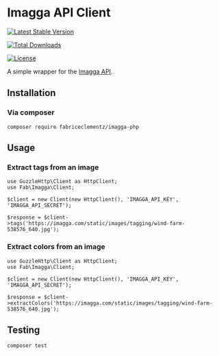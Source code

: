 # Imagga API Client

[![Latest Stable Version](https://poser.pugx.org/fabriceclementz/imagga-php/v/stable)](https://packagist.org/packages/fabriceclementz/imagga-php)

[![Total Downloads](https://poser.pugx.org/fabriceclementz/imagga-php/downloads)](https://packagist.org/packages/fabriceclementz/imagga-php)

[![License](https://poser.pugx.org/fabriceclementz/imagga-php/license)](https://packagist.org/packages/fabriceclementz/imagga-php)

A simple wrapper for the [Imagga API](https://docs.imagga.com).

## Installation

### Via composer

```
composer require fabriceclementz/imagga-php
```

## Usage

### Extract tags from an image

```
use GuzzleHttp\Client as HttpClient;
use Fab\Imagga\Client;

$client = new Client(new HttpClient(), 'IMAGGA_API_KEY', 'IMAGGA_API_SECRET');

$response = $client->tags('https://imagga.com/static/images/tagging/wind-farm-538576_640.jpg');
```

### Extract colors from an image

```
use GuzzleHttp\Client as HttpClient;
use Fab\Imagga\Client;

$client = new Client(new HttpClient(), 'IMAGGA_API_KEY', 'IMAGGA_API_SECRET');

$response = $client->extractColors('https://imagga.com/static/images/tagging/wind-farm-538576_640.jpg');
```

## Testing

```
composer test
```

